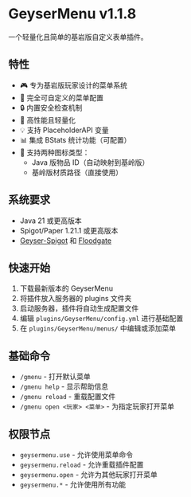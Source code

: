 # GeyserMenu v1.1.8

一个轻量化且简单的基岩版自定义表单插件。

## 特性

- 🎮 专为基岩版玩家设计的菜单系统
- 📝 完全可自定义的菜单配置
- 🔒 内置安全检查机制
- 🚀 高性能且轻量化
- 💡 支持 PlaceholderAPI 变量
- 📊 集成 BStats 统计功能（可配置）
- 🎨 支持两种图标类型：
  - Java 版物品 ID（自动映射到基岭版）
  - 基岭版材质路径（直接使用）

## 系统要求

- Java 21 或更高版本
- Spigot/Paper 1.21.1 或更高版本
- [Geyser-Spigot](https://geysermc.org/) 和 [Floodgate](https://wiki.geysermc.org/floodgate/)

## 快速开始

1. 下载最新版本的 GeyserMenu
2. 将插件放入服务器的 plugins 文件夹
3. 启动服务器，插件将自动生成配置文件
4. 编辑 `plugins/GeyserMenu/config.yml` 进行基础配置
5. 在 `plugins/GeyserMenu/menus/` 中编辑或添加菜单

## 基础命令

- `/gmenu` - 打开默认菜单
- `/gmenu help` - 显示帮助信息
- `/gmenu reload` - 重载配置文件
- `/gmenu open <玩家> <菜单>` - 为指定玩家打开菜单

## 权限节点

- `geysermenu.use` - 允许使用菜单命令
- `geysermenu.reload` - 允许重载插件配置
- `geysermenu.open` - 允许为其他玩家打开菜单
- `geysermenu.*` - 允许使用所有功能